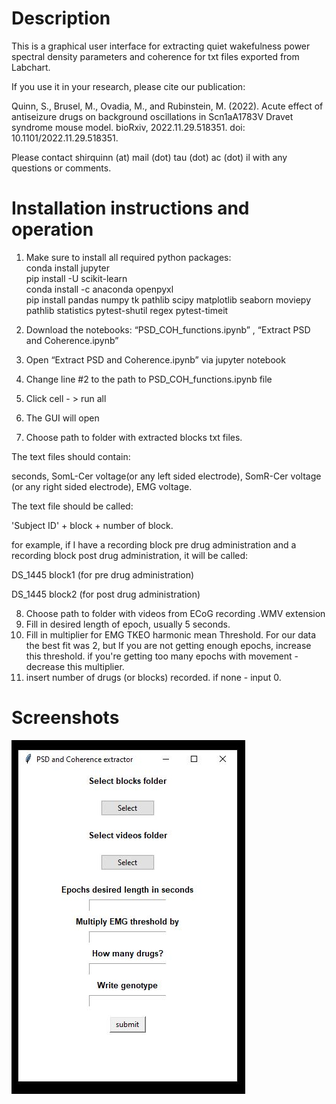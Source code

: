 # Description

This is a graphical user interface for extracting quiet wakefulness power spectral density parameters and coherence for txt files exported from Labchart. 

If you use it in your research, please cite our publication: 

Quinn, S., Brusel, M., Ovadia, M., and Rubinstein, M. (2022). Acute effect of antiseizure drugs on background oscillations in Scn1aA1783V Dravet syndrome mouse model. bioRxiv, 2022.11.29.518351. doi: 10.1101/2022.11.29.518351.

Please contact shirquinn (at) mail (dot) tau (dot) ac (dot) il with any questions or comments.

# Installation instructions and operation

1.	Make sure to install all required python packages:     
  conda install jupyter       
  pip install -U scikit-learn    
  conda install -c anaconda openpyxl    
  pip install pandas numpy tk pathlib scipy matplotlib seaborn moviepy pathlib statistics pytest-shutil regex pytest-timeit

2.	Download the notebooks: “PSD_COH_functions.ipynb” , “Extract PSD and Coherence.ipynb”
3.	Open “Extract PSD and Coherence.ipynb” via jupyter notebook
4.	Change line #2 to the path to PSD_COH_functions.ipynb file
5.	Click cell - > run all
6.	The GUI will open
7.	Choose path to folder with extracted blocks txt files. 

The text files should contain:

seconds, SomL-Cer voltage(or any left sided electrode), SomR-Cer voltage (or any right sided electrode), EMG voltage.

The text file should be called: 

'Subject ID' + block + number of block. 

for example, if I have a recording block pre drug administration and a recording block post drug administration, it will be called:

DS_1445 block1 (for pre drug administration)

DS_1445 block2 (for post drug administration)

8.	Choose path to folder with videos from ECoG recording .WMV extension
9.	Fill in desired length of epoch, usually 5 seconds.
10.	Fill in multiplier for EMG TKEO harmonic mean Threshold. For our data the best fit was 2, but If you are not getting enough epochs, increase this threshold. if you're getting too many epochs with movement - decrease this multiplier.
11.	insert number of drugs (or blocks) recorded. if none - input 0.

# Screenshots
![Screenshot](Screenshot.JPG)

